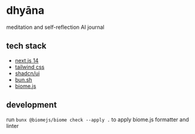 # dhyāna
meditation and self-reflection AI journal

## tech stack

- [next.js 14](https://nextjs.org)
- [tailwind css](https://tailwindcss.com)
- [shadcn/ui](https://ui.shadcn.com)
- [bun.sh](https://github.com/oven-sh/bun)
- [biome.js](https://biomejs.dev)


## development

run `bunx @biomejs/biome check --apply .` to apply biome.js formatter and linter
